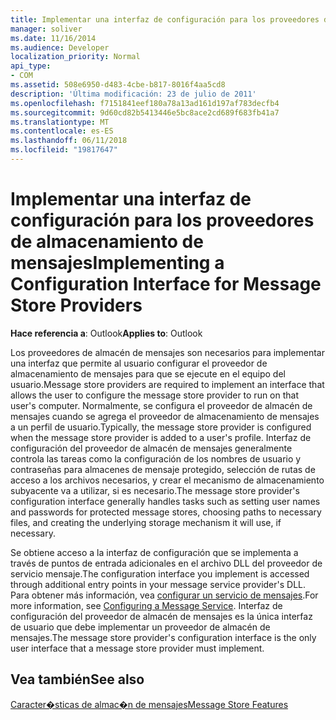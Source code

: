 ```yaml
---
title: Implementar una interfaz de configuración para los proveedores de almacenamiento de mensajes
manager: soliver
ms.date: 11/16/2014
ms.audience: Developer
localization_priority: Normal
api_type:
- COM
ms.assetid: 508e6950-d483-4cbe-b817-8016f4aa5cd8
description: 'Última modificación: 23 de julio de 2011'
ms.openlocfilehash: f7151841eef180a78a13ad161d197af783decfb4
ms.sourcegitcommit: 9d60cd82b5413446e5bc8ace2cd689f683fb41a7
ms.translationtype: MT
ms.contentlocale: es-ES
ms.lasthandoff: 06/11/2018
ms.locfileid: "19817647"
---
```

# <a name="implementing-a-configuration-interface-for-message-store-providers"></a><span data-ttu-id="e86af-103">Implementar una interfaz de configuración para los proveedores de almacenamiento de mensajes</span><span class="sxs-lookup"><span data-stu-id="e86af-103">Implementing a Configuration Interface for Message Store Providers</span></span>

  
  
<span data-ttu-id="e86af-104">**Hace referencia a**: Outlook</span><span class="sxs-lookup"><span data-stu-id="e86af-104">**Applies to**: Outlook</span></span> 
  
<span data-ttu-id="e86af-105">Los proveedores de almacén de mensajes son necesarios para implementar una interfaz que permite al usuario configurar el proveedor de almacenamiento de mensajes para que se ejecute en el equipo del usuario.</span><span class="sxs-lookup"><span data-stu-id="e86af-105">Message store providers are required to implement an interface that allows the user to configure the message store provider to run on that user's computer.</span></span> <span data-ttu-id="e86af-106">Normalmente, se configura el proveedor de almacén de mensajes cuando se agrega el proveedor de almacenamiento de mensajes a un perfil de usuario.</span><span class="sxs-lookup"><span data-stu-id="e86af-106">Typically, the message store provider is configured when the message store provider is added to a user's profile.</span></span> <span data-ttu-id="e86af-107">Interfaz de configuración del proveedor de almacén de mensajes generalmente controla las tareas como la configuración de los nombres de usuario y contraseñas para almacenes de mensaje protegido, selección de rutas de acceso a los archivos necesarios, y crear el mecanismo de almacenamiento subyacente va a utilizar, si es necesario.</span><span class="sxs-lookup"><span data-stu-id="e86af-107">The message store provider's configuration interface generally handles tasks such as setting user names and passwords for protected message stores, choosing paths to necessary files, and creating the underlying storage mechanism it will use, if necessary.</span></span>
  
<span data-ttu-id="e86af-108">Se obtiene acceso a la interfaz de configuración que se implementa a través de puntos de entrada adicionales en el archivo DLL del proveedor de servicio mensaje.</span><span class="sxs-lookup"><span data-stu-id="e86af-108">The configuration interface you implement is accessed through additional entry points in your message service provider's DLL.</span></span> <span data-ttu-id="e86af-109">Para obtener más información, vea [configurar un servicio de mensajes](configuring-a-message-service.md).</span><span class="sxs-lookup"><span data-stu-id="e86af-109">For more information, see [Configuring a Message Service](configuring-a-message-service.md).</span></span> <span data-ttu-id="e86af-110">Interfaz de configuración del proveedor de almacén de mensajes es la única interfaz de usuario que debe implementar un proveedor de almacén de mensajes.</span><span class="sxs-lookup"><span data-stu-id="e86af-110">The message store provider's configuration interface is the only user interface that a message store provider must implement.</span></span>
  
## <a name="see-also"></a><span data-ttu-id="e86af-111">Vea también</span><span class="sxs-lookup"><span data-stu-id="e86af-111">See also</span></span>



[<span data-ttu-id="e86af-112">Caracter�sticas de almac�n de mensajes</span><span class="sxs-lookup"><span data-stu-id="e86af-112">Message Store Features</span></span>](message-store-features.md)


